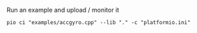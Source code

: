 Run an example and upload / monitor it

    pio ci "examples/accgyro.cpp" --lib "." -c "platformio.ini"
